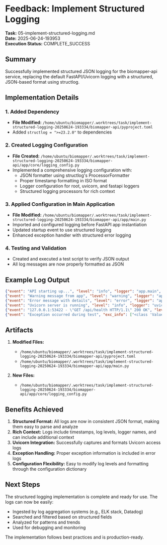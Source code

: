 # Feedback: Implement Structured Logging

**Task:** 05-implement-structured-logging.md  
**Date:** 2025-06-24-193953  
**Execution Status:** COMPLETE_SUCCESS

## Summary

Successfully implemented structured JSON logging for the biomapper-api service, replacing the default FastAPI/Uvicorn logging with a structured, JSON-based format using structlog.

## Implementation Details

### 1. Added Dependency
- **File Modified:** `/home/ubuntu/biomapper/.worktrees/task/implement-structured-logging-20250624-193334/biomapper-api/pyproject.toml`
- Added `structlog = ">=23.2.0"` to dependencies

### 2. Created Logging Configuration
- **File Created:** `/home/ubuntu/biomapper/.worktrees/task/implement-structured-logging-20250624-193334/biomapper-api/app/core/logging_config.py`
- Implemented a comprehensive logging configuration with:
  - JSON formatter using structlog's ProcessorFormatter
  - Proper timestamp formatting in ISO format
  - Logger configuration for root, uvicorn, and fastapi loggers
  - Structured logging processors for rich context

### 3. Applied Configuration in Main Application
- **File Modified:** `/home/ubuntu/biomapper/.worktrees/task/implement-structured-logging-20250624-193334/biomapper-api/app/main.py`
- Imported and configured logging before FastAPI app instantiation
- Updated startup event to use structured logging
- Enhanced exception handler with structured error logging

### 4. Testing and Validation
- Created and executed a test script to verify JSON output
- All log messages are now properly formatted as JSON

## Example Log Output

```json
{"event": "API starting up...", "level": "info", "logger": "app.main", "timestamp": "2025-06-24T19:39:32.934791Z"}
{"event": "Warning message from app", "level": "warning", "logger": "app.main", "timestamp": "2025-06-24T19:39:32.934955Z"}
{"event": "Error message with details", "level": "error", "logger": "app.main", "timestamp": "2025-06-24T19:39:32.935050Z"}
{"event": "Uvicorn server is running", "level": "info", "logger": "uvicorn", "timestamp": "2025-06-24T19:39:32.935154Z"}
{"event": "127.0.0.1:53422 - \"GET /api/health HTTP/1.1\" 200 OK", "level": "info", "logger": "uvicorn.access", "timestamp": "2025-06-24T19:39:32.935251Z"}
{"event": "Exception occurred during test", "exc_info": ["<class 'ValueError'>", "ValueError('Test exception for logging')", "<traceback object at 0x74fc493d0640>"], "level": "error", "logger": "app.main", "timestamp": "2025-06-24T19:39:32.935331Z"}
```

## Artifacts

1. **Modified Files:**
   - `/home/ubuntu/biomapper/.worktrees/task/implement-structured-logging-20250624-193334/biomapper-api/pyproject.toml`
   - `/home/ubuntu/biomapper/.worktrees/task/implement-structured-logging-20250624-193334/biomapper-api/app/main.py`

2. **New Files:**
   - `/home/ubuntu/biomapper/.worktrees/task/implement-structured-logging-20250624-193334/biomapper-api/app/core/logging_config.py`

## Benefits Achieved

1. **Structured Format:** All logs are now in consistent JSON format, making them easy to parse and analyze
2. **Rich Context:** Logs include timestamps, log levels, logger names, and can include additional context
3. **Uvicorn Integration:** Successfully captures and formats Uvicorn access logs
4. **Exception Handling:** Proper exception information is included in error logs
5. **Configuration Flexibility:** Easy to modify log levels and formatting through the configuration dictionary

## Next Steps

The structured logging implementation is complete and ready for use. The logs can now be easily:
- Ingested by log aggregation systems (e.g., ELK stack, Datadog)
- Searched and filtered based on structured fields
- Analyzed for patterns and trends
- Used for debugging and monitoring

The implementation follows best practices and is production-ready.